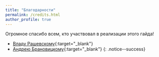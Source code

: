```yaml
---
title: "Благодарности"
permalink: /credits.html
author_profile: true
---
```

Огромное спасибо всем, кто участвовал в реализации этого гайда!
- [Владу Рашевскому](https://vk.com/rashevskyv){:target="_blank"}
- [Андрею Брановицкому](https://vk.com/andray1993){:target="_blank"}
{: .notice--success}




